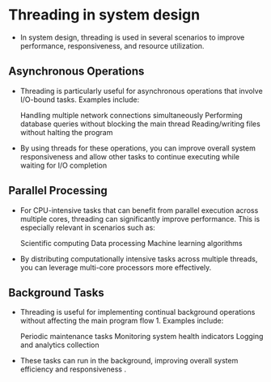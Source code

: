 # Threading in system design

* In system design, threading is used in several scenarios to improve performance, responsiveness, and resource utilization.

## Asynchronous Operations

* Threading is particularly useful for asynchronous operations that involve I/O-bound tasks. Examples include:

    Handling multiple network connections simultaneously
    Performing database queries without blocking the main thread
    Reading/writing files without halting the program

* By using threads for these operations, you can improve overall system responsiveness and allow other tasks to continue executing while waiting for I/O completion

## Parallel Processing

* For CPU-intensive tasks that can benefit from parallel execution across multiple cores, threading can significantly improve performance. This is especially relevant in scenarios such as:

    Scientific computing
    Data processing
    Machine learning algorithms

* By distributing computationally intensive tasks across multiple threads, you can leverage multi-core processors more effectively.

## Background Tasks

* Threading is useful for implementing continual background operations without affecting the main program flow 1. Examples include:

    Periodic maintenance tasks
    Monitoring system health indicators
    Logging and analytics collection

* These tasks can run in the background, improving overall system efficiency and responsiveness .